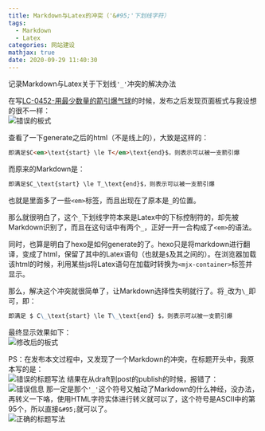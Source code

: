 ```yaml
---
title: Markdown与Latex的冲突（'&#95;'下划线字符）
tags:
  - Markdown
  - Latex
categories: 网站建设
mathjax: true
date: 2020-09-29 11:40:30
---
```

记录Markdown与Latex关于下划线`'_'`冲突的解决办法
<!--more-->
在写[LC-0452-用最少数量的箭引爆气球](2020/09/29/LC-0452-MinimumNumberOfArrowsToBurstBalloons/)的时候，发布之后发现页面板式与我设想的很不一样：  
![错误的板式](ProblemView.png)  

查看了一下generate之后的html（不是线上的），大致是这样的：
```html
即满足$C<em>\text{start} \le T</em>\text{end}$，则表示可以被一支箭引爆
```
而原来的Markdown是：  
```markdown
即满足$C_\text{start} \le T_\text{end}$，则表示可以被一支箭引爆
```
也就是里面多了一些`<em>`标签，而且出现在了原本是`_`的位置。  


那么就很明白了，这个`_`下划线字符本来是Latex中的下标控制符的，却先被Markdown识别了，而且在这句话中有两个`_`，正好一开一合构成了`<em>`的语法。  

同时，也算是明白了hexo是如何generate的了。hexo只是将markdown进行翻译，变成了html，保留了其中的Latex语句（也就是`$`及其之间的）。在浏览器加载该html的时候，利用某些js将Latex语句在加载时转换为`<mjx-container>`标签并显示。

那么，解决这个冲突就很简单了，让Markdown选择性失明就行了。将`_`改为`\_`即可，即：
```markdown
即满足 $ C\_\text{start} \le T\_\text{end} $，则表示可以被一支箭引爆
```

最终显示效果如下：  
![修改后的板式](SolvedView.png)  


PS：在发布本文过程中，又发现了一个Markdown的冲突，在标题开头中，我原本写的是：  
![错误的标题写法](WrongTitle.png)
结果在从draft到post的publish的时候，报错了：  
![错误信息](WrongTitleErrorMsg.png)
那一定是那个`'_'`这个符号又触动了Markdown的什么神经，没办法，再转义一下咯，使用HTML字符实体进行转义就可以了，这个符号是ASCII中的第95个，所以直接`&#95;`就可以了。  
![正确的标题写法](CorrectTitle.png)

